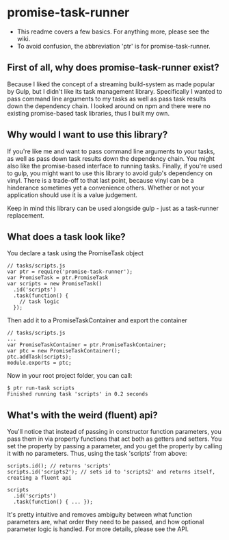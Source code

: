 # promise-task-runner

 - This readme covers a few basics.  For anything more, please see the wiki.
 - To avoid confusion, the abbreviation 'ptr' is for promise-task-runner.

## First of all, why does promise-task-runner exist?
Because I liked the concept of a streaming build-system as made popular by Gulp, but I didn't like its task management library.  Specifically I wanted to pass command line arguments to my tasks as well as pass task results down the dependency chain.  I looked around on npm and there were no existing promise-based task libraries, thus I built my own.

## Why would I want to use this library?
If you're like me and want to pass command line arguments to your tasks, as well as pass down task results down the dependency chain.  You might also like the promise-based interface to running tasks.  Finally, if you're used to gulp, you might want to use this library to avoid gulp's dependency on vinyl.  There is a trade-off to that last point, because vinyl can be a hinderance sometimes yet a convenience others.  Whether or not your application should use it is a value judgement.

Keep in mind this library can be used alongside gulp - just as a task-runner replacement.

## What does a task look like?
You declare a task using the PromiseTask object
```
// tasks/scripts.js
var ptr = require('promise-task-runner');
var PromiseTask = ptr.PromiseTask
var scripts = new PromiseTask()
  .id('scripts')
  .task(function() {
    // task logic
  });
```
Then add it to a PromiseTaskContainer and export the container
```
// tasks/scripts.js
...
var PromiseTaskContainer = ptr.PromiseTaskContainer;
var ptc = new PromiseTaskContainer();
ptc.addTask(scripts);
module.exports = ptc;
```
Now in your root project folder, you can call:
```
$ ptr run-task scripts
Finished running task 'scripts' in 0.2 seconds
```

## What's with the weird (fluent) api?
You'll notice that instead of passing in constructor function parameters, you pass them in via property functions that act both as getters and setters.  You set the property by passing a parameter, and you get the property by calling it with no parameters.  Thus, using the task 'scripts' from above:
```
scripts.id(); // returns 'scripts'
scripts.id('scripts2'); // sets id to 'scripts2' and returns itself, creating a fluent api

scripts
  .id('scripts')
  .task(function() { ... });
```
It's pretty intuitive and removes ambiguity between what function parameters are, what order they need to be passed, and how optional parameter logic is handled.  For more details, please see the API.

